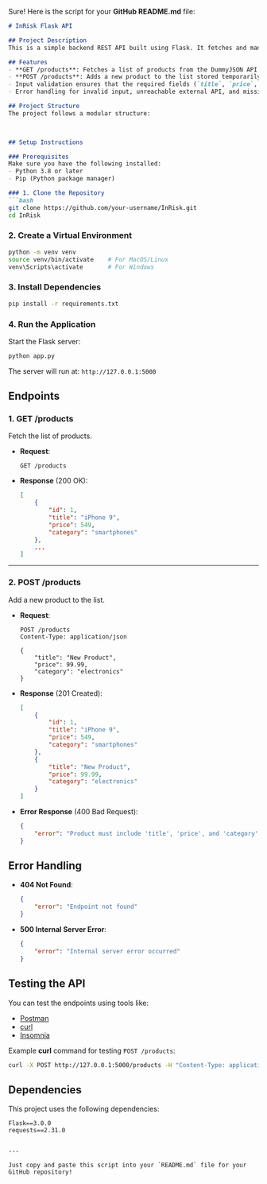 Sure! Here is the script for your **GitHub README.md** file:

```markdown
# InRisk Flask API

## Project Description
This is a simple backend REST API built using Flask. It fetches and manipulates product data from the external open-source API (DummyJSON). The project follows a clean and modular structure with routes, controllers, services, and error handling.

## Features
- **GET /products**: Fetches a list of products from the DummyJSON API.
- **POST /products**: Adds a new product to the list stored temporarily in memory.
- Input validation ensures that the required fields (`title`, `price`, and `category`) are included.
- Error handling for invalid input, unreachable external API, and missing endpoints.

## Project Structure
The project follows a modular structure:

 

## Setup Instructions

### Prerequisites
Make sure you have the following installed:
- Python 3.8 or later
- Pip (Python package manager)

### 1. Clone the Repository
```bash
git clone https://github.com/your-username/InRisk.git
cd InRisk
```

### 2. Create a Virtual Environment
```bash
python -m venv venv
source venv/bin/activate    # For MacOS/Linux
venv\Scripts\activate       # For Windows
```

### 3. Install Dependencies
```bash
pip install -r requirements.txt
```

### 4. Run the Application
Start the Flask server:
```bash
python app.py
```

The server will run at: `http://127.0.0.1:5000`

## Endpoints

### 1. GET /products
Fetch the list of products.

- **Request**:
   ```http
   GET /products
   ```

- **Response** (200 OK):
   ```json
   [
       {
           "id": 1,
           "title": "iPhone 9",
           "price": 549,
           "category": "smartphones"
       },
       ...
   ]
   ```

---

### 2. POST /products
Add a new product to the list.

- **Request**:
   ```http
   POST /products
   Content-Type: application/json

   {
       "title": "New Product",
       "price": 99.99,
       "category": "electronics"
   }
   ```

- **Response** (201 Created):
   ```json
   [
       {
           "id": 1,
           "title": "iPhone 9",
           "price": 549,
           "category": "smartphones"
       },
       {
           "title": "New Product",
           "price": 99.99,
           "category": "electronics"
       }
   ]
   ```

- **Error Response** (400 Bad Request):
   ```json
   {
       "error": "Product must include 'title', 'price', and 'category'"
   }
   ```

## Error Handling

- **404 Not Found**:
   ```json
   {
       "error": "Endpoint not found"
   }
   ```

- **500 Internal Server Error**:
   ```json
   {
       "error": "Internal server error occurred"
   }
   ```

## Testing the API
You can test the endpoints using tools like:
- [Postman](https://www.postman.com/)
- [curl](https://curl.se/)
- [Insomnia](https://insomnia.rest/)

Example **curl** command for testing `POST /products`:
```bash
curl -X POST http://127.0.0.1:5000/products -H "Content-Type: application/json" -d '{"title": "Test Product", "price": 10.0, "category": "test"}'
```

## Dependencies
This project uses the following dependencies:
```plaintext
Flask==3.0.0
requests==2.31.0
```
```

--- 

Just copy and paste this script into your `README.md` file for your GitHub repository!
